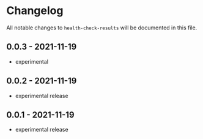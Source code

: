 # Changelog

All notable changes to `health-check-results` will be documented in this file.

## 0.0.3 - 2021-11-19

- experimental

## 0.0.2 - 2021-11-19

- experimental release

## 0.0.1 - 2021-11-19

- experimental release
